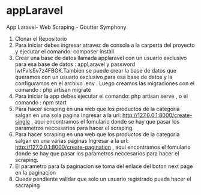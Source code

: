 # appLaravel
App Laravel- Web Scraping -  Goutter Symphony


1. Clonar el Repositorio
2. Para iniciar debes ingresar atravez de consola a la carperta del proyecto y ejecutar  el comando:  composer install  
3. Crear una base de datos llamada applaravel con un usuario exclusivo para esa base de datos : appLaravel  y password lwtFvIs5v7z4FBGK.Tambien se puede crear la base de datos que queramos con un usuario exclusivo para esa base de datos y la configuramos en el archivo .env . Luego creamos las migraciones con el comando :  php artisan migrate
4. Para iniciar la app debes ejecutar el comando: php artisan serve ,  o el comando :  npm start
5. Para hacer scraping en una web que los productos de la categoria salgan en una sola pagina Ingresar a la url: http://127.0.0.1:8000/create-single , aqui encontramos el fomulario donde se hay que pasar los parametros neccesarios para hacer el scraping.
5. Para hacer scraping en una web que los productos de la categoria salgan en una varias paginas Ingresar a la url: http://127.0.0.1:8000/create-pagination , aqui encontramos el fomulario donde se hay que pasar los parametros neccesarios para hacer el scraping.
6. El parametro para la paginacion se toma del enlace del boton next page en la paginacion
7. Queda pendiente validar que solo un usuario registrado pueda hacer el sacraping
